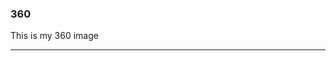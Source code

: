 ### 360

This is my 360 image

<script src="//360.vizor.io/scripts/embed.js" data-vizorurl="https://360.vizor.io/embed/v/awxdj" ></script>

***
